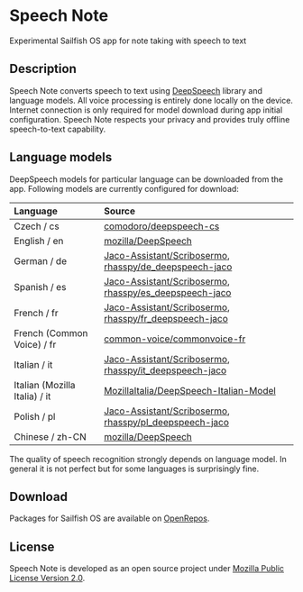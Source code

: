 # Speech Note

Experimental Sailfish OS app for note taking with speech to text

## Description

Speech Note converts speech to text using [DeepSpeech](https://github.com/mozilla/DeepSpeech) library and language models. All voice processing is entirely done locally on the device. Internet connection is only required for model download during app initial configuration. Speech Note respects your privacy and provides truly offline speech-to-text capability.

## Language models

DeepSpeech models for particular language can be downloaded from the app. Following models are currently configured for download:

| Language                      | Source                                                                                                                                                   |
|:------------------------------|:---------------------------------------------------------------------------------------------------------------------------------------------------------|
| Czech / cs                    | [comodoro/deepspeech-cs](https://github.com/comodoro/deepspeech-cs)                                                                                      |
| English / en                  | [mozilla/DeepSpeech](https://github.com/mozilla/DeepSpeech)                                                                                              |
| German / de                   | [Jaco-Assistant/Scribosermo](https://gitlab.com/Jaco-Assistant/Scribosermo), [rhasspy/de_deepspeech-jaco](https://github.com/rhasspy/de_deepspeech-jaco) |
| Spanish / es                  | [Jaco-Assistant/Scribosermo](https://gitlab.com/Jaco-Assistant/Scribosermo), [rhasspy/es_deepspeech-jaco](https://github.com/rhasspy/es_deepspeech-jaco) |
| French / fr                   | [Jaco-Assistant/Scribosermo](https://gitlab.com/Jaco-Assistant/Scribosermo), [rhasspy/fr_deepspeech-jaco](https://github.com/rhasspy/fr_deepspeech-jaco) |
| French (Common Voice) / fr    | [common-voice/commonvoice-fr](https://github.com/common-voice/commonvoice-fr)                                                                            |
| Italian / it                  | [Jaco-Assistant/Scribosermo](https://gitlab.com/Jaco-Assistant/Scribosermo), [rhasspy/it_deepspeech-jaco](https://github.com/rhasspy/it_deepspeech-jaco) |
| Italian (Mozilla Italia) / it | [MozillaItalia/DeepSpeech-Italian-Model](https://github.com/MozillaItalia/DeepSpeech-Italian-Model)                                                      |
| Polish / pl                   | [Jaco-Assistant/Scribosermo](https://gitlab.com/Jaco-Assistant/Scribosermo), [rhasspy/pl_deepspeech-jaco](https://github.com/rhasspy/pl_deepspeech-jaco) |
| Chinese / zh-CN               | [mozilla/DeepSpeech](https://github.com/mozilla/DeepSpeech)                                                                                              |


The quality of speech recognition strongly depends on language model. In general it is not perfect but for some languages is surprisingly fine.

## Download

Packages for Sailfish OS are available on [OpenRepos](https://openrepos.net/content/mkiol/speech-note).

## License

Speech Note is developed as an open source project under
[Mozilla Public License Version 2.0](https://www.mozilla.org/MPL/2.0/).
